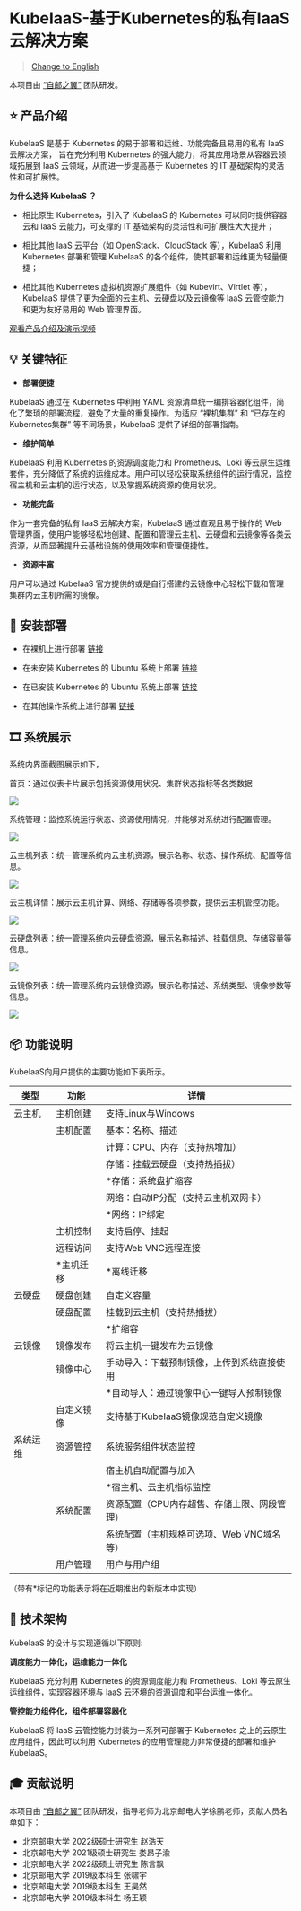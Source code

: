# KubeIaaS-基于Kubernetes的私有IaaS云解决方案

> [Change to English](/docs/README-EN.md)

本项目由 [“自邮之翼”](http://www.free4inno.com) 团队研发。

## ⭐ 产品介绍

KubeIaaS 是基于 Kubernetes 的易于部署和运维、功能完备且易用的私有 IaaS 云解决方案，
旨在充分利用 Kubernetes 的强大能力，将其应用场景从容器云领域拓展到 IaaS 云领域，从而进一步提高基于 Kubernetes 的 IT 基础架构的灵活性和可扩展性。 

**为什么选择 KubeIaaS ？**

- 相比原生 Kubernetes，引入了 KubeIaaS 的 Kubernetes 可以同时提供容器云和 IaaS 云能力，可支撑的 IT 基础架构的灵活性和可扩展性大大提升；

- 相比其他 IaaS 云平台（如 OpenStack、CloudStack 等），KubeIaaS 利用 Kubernetes 部署和管理 KubeIaaS 的各个组件，使其部署和运维更为轻量便捷；

- 相比其他 Kubernetes 虚拟机资源扩展组件（如 Kubevirt、Virtlet 等），KubeIaaS 提供了更为全面的云主机、云硬盘以及云镜像等 IaaS 云管控能力和更为友好易用的 Web 管理界面。

[观看产品介绍及演示视频](https://www.bilibili.com/video/BV1em4y1C7uE/)

## 💡 关键特征

- **部署便捷**

KubeIaaS 通过在 Kubernetes 中利用 YAML 资源清单统一编排容器化组件，简化了繁琐的部署流程，避免了大量的重复操作。为适应 “裸机集群” 和 “已存在的Kubernetes集群” 等不同场景，KubeIaaS 提供了详细的部署指南。

- **维护简单**

KubeIaaS 利用 Kubernetes 的资源调度能力和 Prometheus、Loki 等云原生运维套件，充分降低了系统的运维成本。用户可以轻松获取系统组件的运行情况，监控宿主机和云主机的运行状态，以及掌握系统资源的使用状况。

- **功能完备**

作为一套完备的私有 IaaS 云解决方案，KubeIaaS 通过直观且易于操作的 Web 管理界面，使用户能够轻松地创建、配置和管理云主机、云硬盘和云镜像等各类云资源，从而显著提升云基础设施的使用效率和管理便捷性。

- **资源丰富**

用户可以通过 KubeIaaS 官方提供的或是自行搭建的云镜像中心轻松下载和管理集群内云主机所需的镜像。

## 🚀 安装部署

- 在裸机上进行部署 [链接](/docs/deploy/deploy-os-ubuntu-22.04-cn.md)

- 在未安装 Kubernetes 的 Ubuntu 系统上部署 [链接](/docs/deploy/deploy-kubernetes-1.23-cn.md)

- 在已安装 Kubernetes 的 Ubuntu 系统上部署 [链接](/docs/deploy/deploy-kubeiaas-1.0-ubuntu-cn.md)

- 在其他操作系统上进行部署 [链接](/docs/deploy/deploy-kubeiaas-1.0-general-cn.md)

## 🎞️ 系统展示

系统内界面截图展示如下，

首页：通过仪表卡片展示包括资源使用状况、集群状态指标等各类数据

![](/docs/img/readme/img_0.png)

系统管理：监控系统运行状态、资源使用情况，并能够对系统进行配置管理。

![](/docs/img/readme/img_1.png)

云主机列表：统一管理系统内云主机资源，展示名称、状态、操作系统、配置等信息。

![](/docs/img/readme/img_2.png)

云主机详情：展示云主机计算、网络、存储等各项参数，提供云主机管控功能。

![](/docs/img/readme/img_3.png)

云硬盘列表：统一管理系统内云硬盘资源，展示名称描述、挂载信息、存储容量等信息。

![](/docs/img/readme/img_4.png)

云镜像列表：统一管理系统内云镜像资源，展示名称描述、系统类型、镜像参数等信息。

![](/docs/img/readme/img_5.png)

## 📦 功能说明

KubeIaaS向用户提供的主要功能如下表所示。

| **类型** | **功能** | **详情**                   |
|--------|--------|--------------------------|
| 云主机    | 主机创建   | 支持Linux与Windows          |
|        | 主机配置   | 基本：名称、描述                 |
|        |        | 计算：CPU、内存（支持热增加）         |
|        |        | 存储：挂载云硬盘（支持热插拔）          |
|        |        | *存储：系统盘扩缩容               |
|        |        | 网络：自动IP分配（支持云主机双网卡）      |
|        |        | *网络：IP绑定                 |
|        | 主机控制   | 支持启停、挂起                  |
|        | 远程访问   | 支持Web VNC远程连接            |
|        | *主机迁移  | *离线迁移                    |
| 云硬盘    | 硬盘创建   | 自定义容量                    |
|        | 硬盘配置   | 挂载到云主机（支持热插拔）            |
|        |        | *扩缩容                     |
| 云镜像    | 镜像发布   | 将云主机一键发布为云镜像             |
|        | 镜像中心   | 手动导入：下载预制镜像，上传到系统直接使用    |
|        |        | *自动导入：通过镜像中心一键导入预制镜像     |
|        | 自定义镜像  | 支持基于KubeIaaS镜像规范自定义镜像    |
| 系统运维   | 资源管控   | 系统服务组件状态监控               |
|        |        | 宿主机自动配置与加入               |
|        |        | *宿主机、云主机指标监控             |
|        | 系统配置   | 资源配置（CPU内存超售、存储上限、网段管理）  |
|        |        | 系统配置（主机规格可选项、Web VNC域名等） |
|        | 用户管理   | 用户与用户组                   |

（带有*标记的功能表示将在近期推出的新版本中实现）

## 📖 技术架构

KubeIaaS 的设计与实现遵循以下原则:

**调度能力一体化，运维能力一体化**

KubeIaaS 充分利用 Kubernetes 的资源调度能力和 Prometheus、Loki 等云原生运维组件，实现容器环境与 IaaS 云环境的资源调度和平台运维一体化。

**管控能力组件化，组件部署容器化**

KubeIaaS 将 IaaS 云管控能力封装为一系列可部署于 Kubernetes 之上的云原生应用组件，因此可以利用 Kubernetes 的应用管理能力非常便捷的部署和维护 KubeIaaS。



## 🎓 贡献说明

本项目由 [“自邮之翼”](http://www.free4inno.com) 团队研发，指导老师为北京邮电大学徐鹏老师，贡献人员名单如下：

- 北京邮电大学 2022级硕士研究生 赵浩天
- 北京邮电大学 2021级硕士研究生 娄昂子渝
- 北京邮电大学 2022级硕士研究生 陈言飘
- 北京邮电大学 2019级本科生 张啸宇
- 北京邮电大学 2019级本科生 王昊然
- 北京邮电大学 2019级本科生 杨王颖